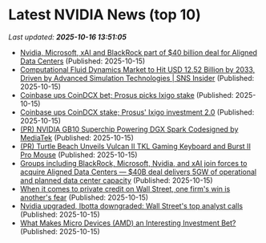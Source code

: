 # Latest NVIDIA News (top 10)
_Last updated: **2025-10-16 13:51:05**_

- [Nvidia, Microsoft, xAI and BlackRock part of $40 billion deal for Aligned Data Centers](https://www.cnbc.com/2025/10/15/nvidia-microsoft-blackrock-aligned-data-centers.html) (Published: 2025-10-15)
- [Computational Fluid Dynamics Market to Hit USD 12.52 Billion by 2033, Driven by Advanced Simulation Technologies | SNS Insider](https://www.globenewswire.com/news-release/2025/10/15/3167218/0/en/Computational-Fluid-Dynamics-Market-to-Hit-USD-12-52-Billion-by-2033-Driven-by-Advanced-Simulation-Technologies-SNS-Insider.html) (Published: 2025-10-15)
- [Coinbase ups CoinDCX bet; Prosus picks Ixigo stake](https://economictimes.indiatimes.com/tech/newsletters/tech-top-5/coinbase-ups-coindcx-bet-prosus-picks-ixigo-stake/articleshow/124581145.cms) (Published: 2025-10-15)
- [Coinbase ups CoinDCX stake; Prosus' Ixigo investment 2.0](https://economictimes.indiatimes.com/tech/newsletters/tech-top-5/coinbase-ups-coindcx-stake-prosus-ixigo-investment-2-0/articleshow/124581145.cms) (Published: 2025-10-15)
- [(PR) NVIDIA GB10 Superchip Powering DGX Spark Codesigned by MediaTek](https://www.techpowerup.com/341928/nvidia-gb10-superchip-powering-dgx-spark-codesigned-by-mediatek) (Published: 2025-10-15)
- [(PR) Turtle Beach Unveils Vulcan II TKL Gaming Keyboard and Burst II Pro Mouse](https://www.techpowerup.com/341926/turtle-beach-unveils-vulcan-ii-tkl-gaming-keyboard-and-burst-ii-pro-mouse) (Published: 2025-10-15)
- [Groups including BlackRock, Microsoft, Nvidia, and xAI join forces to acquire Aligned Data Centers — $40B deal delivers 5GW of operational and planned data center capacity](https://www.tomshardware.com/tech-industry/artificial-intelligence/groups-including-blackrock-microsoft-nvidia-and-xai-join-forces-to-acquire-aligned-data-centers-usd40b-deal-delivers-5gw-of-operational-and-planned-data-center-capacity) (Published: 2025-10-15)
- [When it comes to private credit on Wall Street, one firm's win is another's fear](https://www.businessinsider.com/blackrock-jpmorgan-earnings-private-credit-debate-risks-benefits-2025-10) (Published: 2025-10-15)
- [Nvidia upgraded, Ibotta downgraded: Wall Street's top analyst calls](https://finance.yahoo.com/news/nvidia-upgraded-ibotta-downgraded-wall-133644844.html) (Published: 2025-10-15)
- [What Makes Micro Devices (AMD) an Interesting Investment Bet?](https://finance.yahoo.com/news/makes-micro-devices-amd-interesting-133639937.html) (Published: 2025-10-15)
